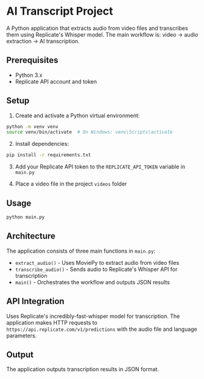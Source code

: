 # AI Transcript Project

A Python application that extracts audio from video files and transcribes them using Replicate's Whisper model. The main workflow is: video → audio extraction → AI transcription.

## Prerequisites
- Python 3.x
- Replicate API account and token

## Setup
1. Create and activate a Python virtual environment:
```bash
python -m venv venv
source venv/bin/activate  # On Windows: venv\Scripts\activate
```

2. Install dependencies:
```bash
pip install -r requirements.txt
```

3. Add your Replicate API token to the `REPLICATE_API_TOKEN` variable in `main.py`

4. Place a video file in the project `videos` folder

## Usage
```bash
python main.py
```

## Architecture
The application consists of three main functions in `main.py`:

- `extract_audio()` - Uses MoviePy to extract audio from video files
- `transcribe_audio()` - Sends audio to Replicate's Whisper API for transcription  
- `main()` - Orchestrates the workflow and outputs JSON results

## API Integration
Uses Replicate's incredibly-fast-whisper model for transcription. The application makes HTTP requests to `https://api.replicate.com/v1/predictions` with the audio file and language parameters.

## Output
The application outputs transcription results in JSON format.
